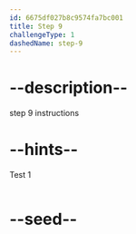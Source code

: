 ```yaml
---
id: 6675df027b8c9574fa7bc001
title: Step 9
challengeType: 1
dashedName: step-9
---
```


# --description--

step 9 instructions

# --hints--

Test 1

```js

```

# --seed--
